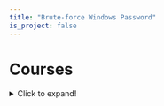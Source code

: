 ```yaml
---
title: "Brute-force Windows Password"
is_project: false
---
```

# Courses

<details>
<summary>Click to expand!</summary>

  ## Heading
  1. A numbered
  2. lists
     * With some
     * Sub bullets

</details>

